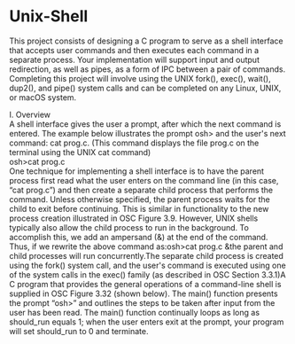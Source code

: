 # Unix-Shell

This project consists of designing a C program to serve as a shell interface that accepts user commands and then executes each command in a separate process.  Your implementation will support input and output redirection, as well as pipes, as a form of IPC between a pair of commands.  Completing this project will involve using the UNIX fork(), exec(), wait(), dup2(), and pipe() system calls and can be completed on any Linux, UNIX, or macOS system.

I. Overview <br/>
A shell interface gives the user a prompt, after which the next command is entered. The example below illustrates the prompt osh> and the user's next command: cat prog.c.  (This command displays the file prog.c on the terminal using the UNIX cat command) <br/>
osh>cat prog.c <br/>
One technique for implementing a shell interface is to have the parent process first read what the user enters on the command line (in this case, “cat prog.c”) and then create a separate child process that performs the command.  Unless otherwise specified, the parent process waits for the child to exit before continuing.  This is similar in functionality to the new process creation illustrated in OSC Figure 3.9.  However, UNIX shells typically also allow the child process to run in the background.  To accomplish this, we add an ampersand (&) at the end of the command.  Thus, if we rewrite the above command as:osh>cat prog.c &the parent and child processes will run concurrently.The separate child process is created using the fork() system call, and the user's command is executed using one of the system calls in the exec() family (as described in OSC Section 3.3.1)A C program that provides the general operations of a command-line shell is supplied in OSC Figure 3.32 (shown below).  The main() function presents the prompt “osh>” and outlines the steps to be taken after input from the user has been read. The main() function continually loops as long as should_run equals 1; when the user enters exit at the prompt, your program will set should_run to 0 and terminate.
